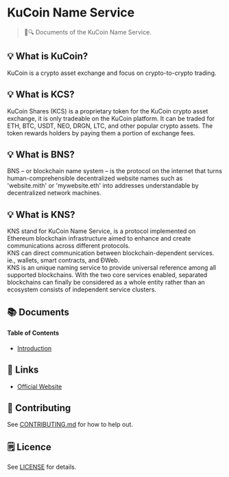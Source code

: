 # KuCoin Name Service

> 📖🔍 Documents of the KuCoin Name Service.

## 💡 What is KuCoin?
KuCoin is a crypto asset exchange and focus on crypto-to-crypto trading.

## 💡 What is KCS?
KuCoin Shares (KCS) is a proprietary token for the KuCoin crypto asset exchange, it is only tradeable on the KuCoin platform. It can be traded for ETH, BTC, USDT, NEO, DRGN, LTC, and other popular crypto assets. The token rewards holders by paying them a portion of exchange fees.

## 💡 What is BNS?
BNS – or blockchain name system – is the protocol on the internet that turns human-comprehensible decentralized website names such as 'website.mith' or 'mywebsite.eth' into addresses understandable by decentralized network machines.

## 💡 What is KNS?
KNS stand for KuCoin Name Service, is a protocol implemented on Ethereum blockchain infrastructure aimed to enhance and create communications across different protocols.  
KNS can direct communication between blockchain-dependent services. ie., wallets, smart contracts, and ÐWeb.  
KNS is an unique naming service to provide universal reference among all supported blockchains. With the two core services enabled, separated blockchains can finally be considered as a whole entity rather than an ecosystem consists of independent service clusters.

## 📚 Documents

#### Table of Contents
-  [Introduction](./docs/INTRODUCTION.md)

## 🔗 Links
- [Official Website](https://www.kucoin.com/#/)

## 📣 Contributing
See [CONTRIBUTING.md](./CONTRIBUTING.md) for how to help out.

## 🗒 Licence
See [LICENSE](./LICENSE) for details.

